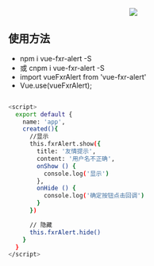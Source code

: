 <p align="center">
  <a href="http://www.vuevuex.com/">
    <img src="http://www.vuevuex.com/static/img/avatar.67aebcb.jpg">
  </a>
</p>

## 使用方法

+ npm i vue-fxr-alert -S
+ 或 cnpm i vue-fxr-alert -S
+ import vueFxrAlert from 'vue-fxr-alert'
+ Vue.use(vueFxrAlert);
``` bash

<script>
  export default {
    name: 'app',
    created(){
      //显示
      this.fxrAlert.show({
        title: '友情提示',
        content: '用户名不正确',
        onShow () {
          console.log('显示')
        },
        onHide () {
          console.log('确定按钮点击回调')
        }
      })

      // 隐藏
      this.fxrAlert.hide()
    }
  }
</script>

```
